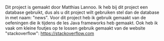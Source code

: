 Dit project is gemaakt door Matthias Lannoo.
Ik heb bij dit project een database gebruikt, dus als u dit project wilt gebruiken stel dan de database in met naam: "news".
Voor dit project heb ik gebruik gemaakt van de oefeningen die ik tijdens de les Java frameworks heb gemaakt. Ook heb ik vaak om kleine foutjes op te lossen gebruik gemaakt van de website "stackoverflow": https://stackoverflow.com
